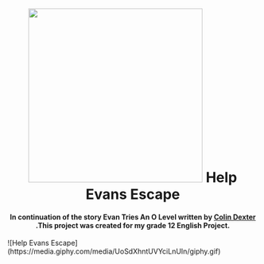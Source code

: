 <h1 align="center">
  <img width="350" src="https://giphy.com/gifs/UoSdXhntUVYciLnUIn"/>
  Help Evans Escape
</h1>

<h4 align="center">
 In continuation of the story Evan Tries An O Level written by <a href="https://en.wikipedia.org/wiki/Colin_Dexter">Colin Dexter</a> .This project was created for my grade 12 English Project.</h4>
![Help Evans Escape](https://media.giphy.com/media/UoSdXhntUVYciLnUIn/giphy.gif)